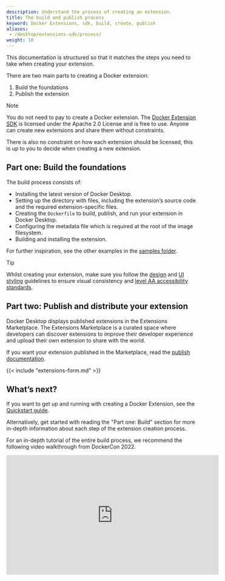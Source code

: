 ```yaml
---
description: Understand the process of creating an extension.
title: The build and publish process
keyword: Docker Extensions, sdk, build, create, publish
aliases:
 - /desktop/extensions-sdk/process/
weight: 10
---
```


This documentation is structured so that it matches the steps you need to take when creating your extension.

There are two main parts to creating a Docker extension:

1. Build the foundations
2. Publish the extension

> [!NOTE]
>
> You do not need to pay to create a Docker extension. The [Docker Extension SDK](https://www.npmjs.com/package/@docker/extension-api-client) is licensed under the Apache 2.0 License and is free to use. Anyone can create new extensions and share them without constraints.
>
> There is also no constraint on how each extension should be licensed, this is up to you to decide when creating a new extension.

## Part one: Build the foundations

The build process consists of:

- Installing the latest version of Docker Desktop.
- Setting up the directory with files, including the extension’s source code and the required extension-specific files.
- Creating the `Dockerfile` to build, publish, and run your extension in Docker Desktop.
- Configuring the metadata file which is required at the root of the image filesystem.
- Building and installing the extension.

For further inspiration, see the other examples in the [samples folder](https://github.com/docker/extensions-sdk/tree/main/samples).

> [!TIP]
>
> Whilst creating your extension, make sure you follow the [design](design/design-guidelines.md) and [UI styling](design/index.md) guidelines to ensure visual consistency and [level AA accessibility standards](https://www.w3.org/WAI/WCAG2AA-Conformance).

## Part two: Publish and distribute your extension

Docker Desktop displays published extensions in the Extensions Marketplace. The Extensions Marketplace is a curated space where developers can discover extensions to improve their developer experience and upload their own extension to share with the world.

If you want your extension published in the Marketplace, read the [publish documentation](extensions/publish.md).

{{< include "extensions-form.md" >}}

## What’s next?

If you want to get up and running with creating a Docker Extension, see the [Quickstart guide](quickstart.md).

Alternatively, get started with reading the "Part one: Build" section for more in-depth information about each step of the extension creation process.

For an in-depth tutorial of the entire build process, we recommend the following video walkthrough from DockerCon 2022.

<iframe width="560" height="315" src="https://www.youtube.com/embed/Yv7OG-EGJsg" title="YouTube video player" frameborder="0" allow="accelerometer; autoplay; clipboard-write; encrypted-media; gyroscope; picture-in-picture" allowfullscreen></iframe>
